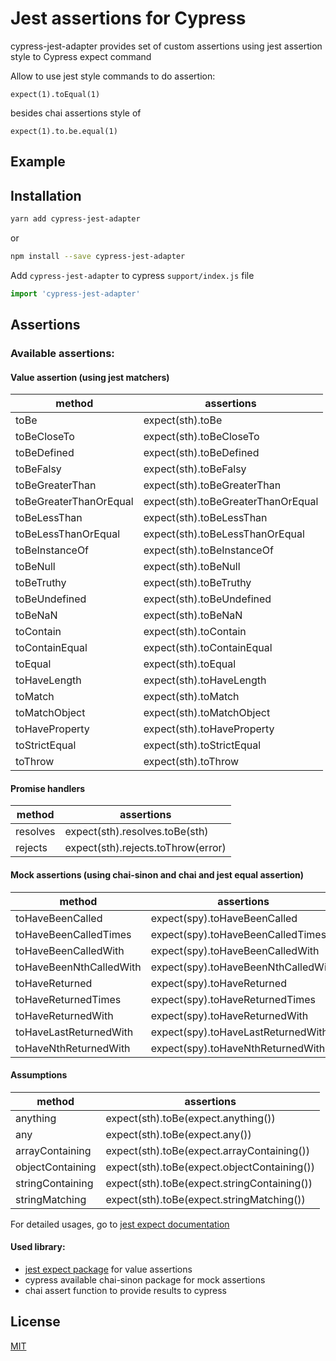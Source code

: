 # Jest assertions for Cypress

cypress-jest-adapter provides set of custom assertions using jest assertion style to Cypress expect command

Allow to use jest style commands to do assertion:
```
expect(1).toEqual(1)
```
besides chai assertions style of 
```
expect(1).to.be.equal(1)
```

## Example

## Installation
```bash
yarn add cypress-jest-adapter
```

or

```bash
npm install --save cypress-jest-adapter
```

Add `cypress-jest-adapter` to cypress `support/index.js` file
```js
import 'cypress-jest-adapter'
```

## Assertions

### Available assertions:

#### Value assertion (using jest matchers)

|method                 |assertions                         |
|-----------------------|-----------------------------------|
|toBe                   |expect(sth).toBe                   |
|toBeCloseTo            |expect(sth).toBeCloseTo            |
|toBeDefined            |expect(sth).toBeDefined            |
|toBeFalsy              |expect(sth).toBeFalsy              |
|toBeGreaterThan        |expect(sth).toBeGreaterThan        |
|toBeGreaterThanOrEqual |expect(sth).toBeGreaterThanOrEqual |
|toBeLessThan           |expect(sth).toBeLessThan           |
|toBeLessThanOrEqual    |expect(sth).toBeLessThanOrEqual    |
|toBeInstanceOf         |expect(sth).toBeInstanceOf         |
|toBeNull               |expect(sth).toBeNull               |
|toBeTruthy             |expect(sth).toBeTruthy             |
|toBeUndefined          |expect(sth).toBeUndefined          |
|toBeNaN                |expect(sth).toBeNaN                |
|toContain              |expect(sth).toContain              |
|toContainEqual         |expect(sth).toContainEqual         |
|toEqual                |expect(sth).toEqual                |
|toHaveLength           |expect(sth).toHaveLength           |
|toMatch                |expect(sth).toMatch                |
|toMatchObject          |expect(sth).toMatchObject          |
|toHaveProperty         |expect(sth).toHaveProperty         |
|toStrictEqual          |expect(sth).toStrictEqual          |
|toThrow                |expect(sth).toThrow                |

#### Promise handlers

|method                 |assertions                         |
|-----------------------|-----------------------------------|
|resolves               |expect(sth).resolves.toBe(sth)     |
|rejects                |expect(sth).rejects.toThrow(error) |

#### Mock assertions (using chai-sinon and chai and jest equal assertion)

|method                 |assertions                         |
|-----------------------|-----------------------------------|
|toHaveBeenCalled       |expect(spy).toHaveBeenCalled       |
|toHaveBeenCalledTimes  |expect(spy).toHaveBeenCalledTimes  |
|toHaveBeenCalledWith   |expect(spy).toHaveBeenCalledWith   |
|toHaveBeenNthCalledWith|expect(spy).toHaveBeenNthCalledWith|
|toHaveReturned         |expect(spy).toHaveReturned         |
|toHaveReturnedTimes    |expect(spy).toHaveReturnedTimes    |
|toHaveReturnedWith     |expect(spy).toHaveReturnedWith     |
|toHaveLastReturnedWith |expect(spy).toHaveLastReturnedWith |
|toHaveNthReturnedWith  |expect(spy).toHaveNthReturnedWith  |

#### Assumptions

|method                 |assertions                                 |
|-----------------------|-------------------------------------------|
|anything               |expect(sth).toBe(expect.anything())        |
|any                    |expect(sth).toBe(expect.any())             |
|arrayContaining        |expect(sth).toBe(expect.arrayContaining()) |
|objectContaining       |expect(sth).toBe(expect.objectContaining())|
|stringContaining       |expect(sth).toBe(expect.stringContaining())|
|stringMatching         |expect(sth).toBe(expect.stringMatching())  |

For detailed usages, go to [jest expect documentation](https://jestjs.io/docs/en/expect)

#### Used library:
+ [jest expect package](https://github.com/facebook/jest) for value assertions
+ cypress available chai-sinon package for mock assertions
+ chai assert function to provide results to cypress

## License
[MIT](http://opensource.org/licenses/MIT)

